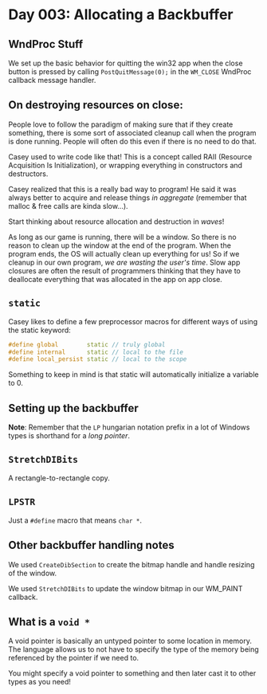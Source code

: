 # Day 003: Allocating a Backbuffer

## WndProc Stuff

We set up the basic behavior for quitting the win32 app when the close button is pressed by calling `PostQuitMessage(0);` in the `WM_CLOSE` WndProc callback message handler.

## On destroying resources on close:

People love to follow the paradigm of making sure that if they create something, there is some sort of associated cleanup call when the program is done running. People will often do this even if there is no need to do that.

Casey used to write code like that! This is a concept called RAII (Resource Acquisition Is Initialization), or wrapping everything in constructors and destructors.

Casey realized that this is a really bad way to program! He said it was always better to acquire and release things *in aggregate* (remember that malloc & free calls are kinda slow...).

Start thinking about resource allocation and destruction in *waves*!

As long as our game is running, there will be a window. So there is no reason to clean up the window at the end of the program. When the program ends, the OS will actually clean up everything for us! So if we cleanup in our own program, *we are wasting the user's time*. Slow app closures are often the result of programmers thinking that they have to deallocate everything that was allocated in the app on app close.

## `static`

Casey likes to define a few preprocessor macros for different ways of using the static keyword:

```c++
#define global        static // truly global
#define internal      static // local to the file
#define local_persist static // local to the scope
```

Something to keep in mind is that static will automatically initialize a variable to 0.

## Setting up the backbuffer

__Note__: Remember that the `LP` hungarian notation prefix in a lot of Windows types is shorthand for a *long pointer*.

## `StretchDIBits`

A rectangle-to-rectangle copy.

## `LPSTR`

Just a `#define` macro that means `char *`.

## Other backbuffer handling notes

We used `CreateDibSection` to create the bitmap handle and handle resizing of the window.

We used `StretchDIBits` to update the window bitmap in our WM_PAINT callback.

## What is a `void *`

A void pointer is basically an untyped pointer to some location in memory. The language allows us to not have to specify the type of the memory being referenced by the pointer if we need to.

You might specify a void pointer to something and then later cast it to other types as you need!